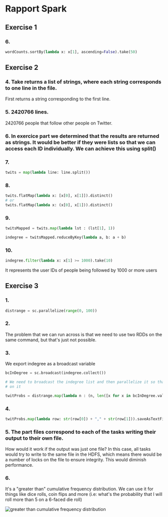 # Rapport Spark

## Exercise 1

### 6.

```python
wordCounts.sortBy(lambda x: x[1], ascending=False).take(50)
```

## Exercise 2

### 4. Take returns a list of strings, where each string corresponds to one line in the file.

First returns a string corresponding to the first line.

### 5. 2420766 lines.

2420766 people that follow other people on Twitter.

### 6. In exercice part we determined that the results are returned as strings. It would be better if they were lists so that we can access each ID individually. We can achieve this using split()

### 7.
```python
twits = map(lambda line: line.split())
```

### 8.
```python
twits.flatMap(lambda x: [x[0], x[1]]).distinct()
# or
twits.flatMap(lambda x: (x[0], x[1])).distinct()
```

### 9.
```python
twitsMapped = twits.map(lambda lst : (lst[1], 1))

indegree = twitsMapped.reduceByKey(lambda a, b: a + b)
```

### 10.
```python
indegree.filter(lambda x: x[1] >= 1000).take(10)
```

It represents the user IDs of people being followed by 1000 or more users

## Exercise 3

### 1.
```py
distrange = sc.parallelize(range(0, 100))
```

### 2.

The problem that we can run across is that we need to use two RDDs on the same command, but that's just not possible.

### 3.

We export indegree as a broadcast variable

```py
bcInDegree = sc.broadcast(indegree.collect())

# We need to broadcast the indegree list and then parallelize it so that we can use RDD methods
# on it

twitProbs = distrange.map(lambda n : (n, len([x for x in bcInDegree.value if x[1] > n]) / len(bcInDegree.value)))

```

### 4.

```py
twitProbs.map(lambda row: str(row[0]) + "," + str(row[1])).saveAsTextFile("outputfolder")
```

### 5. The part files correspond to each of the tasks writing their output to their own file.

How would it work if the output was just one file? In this case, all tasks would try to write to the same file in the HDFS, which means there would be a number of locks on the file to ensure integrity. This would diminish performance.

### 6.

It's a "greater than" cumulative frequency distribution. We can use it for things like dice rolls, coin flips and more (i.e: what's the probability that I will roll more than 5 on a 6-faced die roll)

![greater than cumulative frequency distribution](https://i.imgur.com/wMWrVqA.png)
